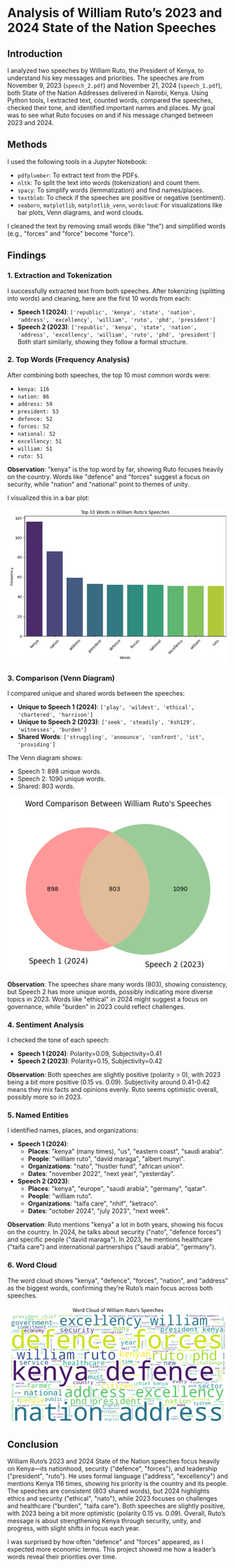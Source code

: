 # Analysis of William Ruto’s 2023 and 2024 State of the Nation Speeches

## Introduction
I analyzed two speeches by William Ruto, the President of Kenya, to understand his key messages and priorities. The speeches are from November 9, 2023 (`speech_2.pdf`) and November 21, 2024 (`speech_1.pdf`), both State of the Nation Addresses delivered in Nairobi, Kenya. Using Python tools, I extracted text, counted words, compared the speeches, checked their tone, and identified important names and places. My goal was to see what Ruto focuses on and if his message changed between 2023 and 2024.

## Methods
I used the following tools in a Jupyter Notebook:
- `pdfplumber`: To extract text from the PDFs.
- `nltk`: To split the text into words (tokenization) and count them.
- `spacy`: To simplify words (lemmatization) and find names/places.
- `textblob`: To check if the speeches are positive or negative (sentiment).
- `seaborn`, `matplotlib`, `matplotlib_venn`, `wordcloud`: For visualizations like bar plots, Venn diagrams, and word clouds.

I cleaned the text by removing small words (like "the") and simplified words (e.g., "forces" and "force" become "force").

## Findings

### 1. Extraction and Tokenization
I successfully extracted text from both speeches. After tokenizing (splitting into words) and cleaning, here are the first 10 words from each:  
- **Speech 1 (2024)**: `['republic', 'kenya', 'state', 'nation', 'address', 'excellency', 'william', 'ruto', 'phd', 'president']`  
- **Speech 2 (2023)**: `['republic', 'kenya', 'state', 'nation', 'address', 'excellency', 'william', 'ruto', 'phd', 'president']`  
Both start similarly, showing they follow a formal structure.

### 2. Top Words (Frequency Analysis)
After combining both speeches, the top 10 most common words were:  
- `kenya: 116`  
- `nation: 86`  
- `address: 59`  
- `president: 53`  
- `defence: 52`  
- `forces: 52`  
- `national: 52`  
- `excellency: 51`  
- `william: 51`  
- `ruto: 51`  

**Observation**: "kenya" is the top word by far, showing Ruto focuses heavily on the country. Words like "defence" and "forces" suggest a focus on security, while "nation" and "national" point to themes of unity.

I visualized this in a bar plot:

![Bar Plot of Top 10 Words](images/barplot.png)

### 3. Comparison (Venn Diagram)
I compared unique and shared words between the speeches:  
- **Unique to Speech 1 (2024)**: `['play', 'wildest', 'ethical', 'chartered', 'harrison']`  
- **Unique to Speech 2 (2023)**: `['seek', 'steadily', 'ksh129', 'witnesses', 'burden']`  
- **Shared Words**: `['struggling', 'announce', 'confront', 'ict', 'providing']`  

The Venn diagram shows:  
- Speech 1: 898 unique words.  
- Speech 2: 1090 unique words.  
- Shared: 803 words.  

![Venn Diagram Comparing Speech 1 and Speech 2](images/venn_diagram.png)

**Observation**: The speeches share many words (803), showing consistency, but Speech 2 has more unique words, possibly indicating more diverse topics in 2023. Words like "ethical" in 2024 might suggest a focus on governance, while "burden" in 2023 could reflect challenges.

### 4. Sentiment Analysis
I checked the tone of each speech:  
- **Speech 1 (2024)**: Polarity=0.09, Subjectivity=0.41  
- **Speech 2 (2023)**: Polarity=0.15, Subjectivity=0.42  

**Observation**: Both speeches are slightly positive (polarity > 0), with 2023 being a bit more positive (0.15 vs. 0.09). Subjectivity around 0.41-0.42 means they mix facts and opinions evenly. Ruto seems optimistic overall, possibly more so in 2023.

### 5. Named Entities
I identified names, places, and organizations:  
- **Speech 1 (2024)**:  
  - **Places**: "kenya" (many times), "us", "eastern coast", "saudi arabia".  
  - **People**: "william ruto", "david maraga", "albert munyi".  
  - **Organizations**: "nato", "hustler fund", "african union".  
  - **Dates**: "november 2022", "next year", "yesterday".  
- **Speech 2 (2023)**:  
  - **Places**: "kenya", "europe", "saudi arabia", "germany", "qatar".  
  - **People**: "william ruto".  
  - **Organizations**: "taifa care", "nhif", "ketraco".  
  - **Dates**: "october 2024", "july 2023", "next week".  

**Observation**: Ruto mentions "kenya" a lot in both years, showing his focus on the country. In 2024, he talks about security ("nato", "defence forces") and specific people ("david maraga"). In 2023, he mentions healthcare ("taifa care") and international partnerships ("saudi arabia", "germany").

### 6. Word Cloud
The word cloud shows "kenya", "defence", "forces", "nation", and "address" as the biggest words, confirming they’re Ruto’s main focus across both speeches.

![Word Cloud of William Ruto’s Speeches](images/wordcloud.png)

## Conclusion
William Ruto’s 2023 and 2024 State of the Nation speeches focus heavily on Kenya—its nationhood, security ("defence", "forces"), and leadership ("president", "ruto"). He uses formal language ("address", "excellency") and mentions Kenya 116 times, showing his priority is the country and its people. The speeches are consistent (803 shared words), but 2024 highlights ethics and security ("ethical", "nato"), while 2023 focuses on challenges and healthcare ("burden", "taifa care"). Both speeches are slightly positive, with 2023 being a bit more optimistic (polarity 0.15 vs. 0.09). Overall, Ruto’s message is about strengthening Kenya through security, unity, and progress, with slight shifts in focus each year.

I was surprised by how often "defence" and "forces" appeared, as I expected more economic terms. This project showed me how a leader’s words reveal their priorities over time.